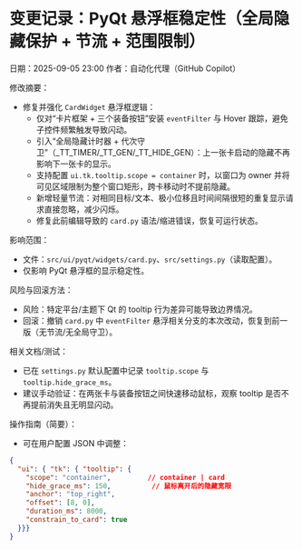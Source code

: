 # 变更记录：PyQt 悬浮框稳定性（全局隐藏保护 + 节流 + 范围限制）

日期：2025-09-05 23:00
作者：自动化代理（GitHub Copilot）

修改摘要：
- 修复并强化 `CardWidget` 悬浮框逻辑：
  - 仅对“卡片框架 + 三个装备按钮”安装 `eventFilter` 与 Hover 跟踪，避免子控件频繁触发导致闪动。
  - 引入“全局隐藏计时器 + 代次守卫”（_TT_TIMER/_TT_GEN/_TT_HIDE_GEN）：上一张卡启动的隐藏不再影响下一张卡的显示。
  - 支持配置 `ui.tk.tooltip.scope = container` 时，以窗口为 owner 并将可见区域限制为整个窗口矩形，跨卡移动时不提前隐藏。
  - 新增轻量节流：对相同目标/文本、极小位移且时间间隔很短的重复显示请求直接忽略，减少闪烁。
  - 修复此前编辑导致的 `card.py` 语法/缩进错误，恢复可运行状态。

影响范围：
- 文件：`src/ui/pyqt/widgets/card.py`、`src/settings.py`（读取配置）。
- 仅影响 PyQt 悬浮框的显示稳定性。

风险与回滚方法：
- 风险：特定平台/主题下 Qt 的 tooltip 行为差异可能导致边界情况。
- 回滚：撤销 `card.py` 中 `eventFilter` 悬浮相关分支的本次改动，恢复到前一版（无节流/无全局守卫）。

相关文档/测试：
- 已在 `settings.py` 默认配置中记录 `tooltip.scope` 与 `tooltip.hide_grace_ms`。 
- 建议手动验证：在两张卡与装备按钮之间快速移动鼠标，观察 tooltip 是否不再提前消失且无明显闪动。

操作指南（简要）：
- 可在用户配置 JSON 中调整：
```json
{
  "ui": { "tk": { "tooltip": {
    "scope": "container",         // container | card
    "hide_grace_ms": 150,          // 鼠标离开后的隐藏宽限
    "anchor": "top_right",
    "offset": [8, 0],
    "duration_ms": 8000,
    "constrain_to_card": true
  }}}
}
```
